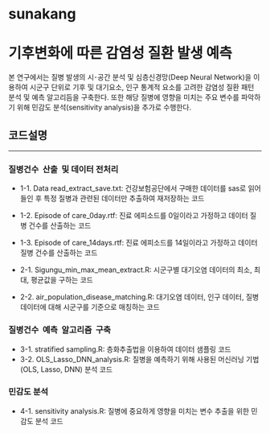 # sunakang

기후변화에 따른 감염성 질환 발생 예측
============

본 연구에서는 질병 발생의 시･공간 분석 및 심층신경망(Deep Neural Network)을 이용하여 시군구 단위로 기후 및 대기요소, 인구 통계적 요소를 고려한 감염성 질환 패턴 분석 및 예측 알고리듬을 구축한다. 또한 해당 질병에 영향을 미치는 주요 변수를 파악하기 위해 민감도 분석(sensitivity analysis)을 추가로 수행한다.

## 코드설명
--------------

### 질병건수  산출  및 데이터 전처리

  * 1-1. Data read_extract_save.txt: 건강보험공단에서 구매한 데이터를 sas로 읽어들인 후 특정 질병과 관련된 데이터만 추출하여 재저장하는 코드
  * 1-2. Episode of care_0day.rtf: 진료 에피소드를 0일이라고 가정하고 데이터 질병 건수를 산출하는 코드
  * 1-3. Episode of care_14days.rtf: 진료 에피소드를 14일이라고 가정하고 데이터 질병 건수를 산출하는 코드

  * 2-1. Sigungu_min_max_mean_extract.R: 시군구별 대기오염 데이터의 최소, 최대, 평균값을 구하는 코드
  * 2-2. air_population_disease_matching.R: 대기오염 데이터, 인구 데이터, 질병 데이터에 대해 시군구를 기준으로 매칭하는 코드


### 질병건수  예측  알고리즘  구축

  * 3-1. stratified sampling.R: 층화추출법을 이용하여 데이터 샘플링 코드
  * 3-2. OLS_Lasso_DNN_analysis.R: 질병을 예측하기 위해 사용된 머신러닝 기법(OLS, Lasso, DNN) 분석 코드


### 민감도 분석

  * 4-1. sensitivity analysis.R: 질병에 중요하게 영향을 미치는 변수 추출을 위한 민감도 분석 코드
